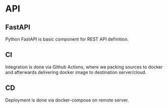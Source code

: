 # API

## FastAPI

Python FastAPI is basic component for REST API definition.

## CI

Integration is done via Github Actions, where we packing sources to docker and afterwards delivering docker image to destination server/cloud.

## CD

Deployment is done via docker-compose on remote server.
